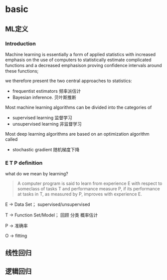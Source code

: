 # basic

## ML定义
### Introduction

Machine learning is essentially a form of applied statistics with increased emphasis on the use of computers to statistically estimate complicated functions and a decreased emphasison proving conﬁdence intervals around these functions;

we therefore present the two central approaches to statistics:

- frequentist estimators  频率派估计
- Bayesian inference.     贝叶斯推断

Most machine learning algorithms can be divided into the categories of
- supervised  learning    监督学习
- unsupervised  learning  非监督学习

Most deep learning algorithms are based on an optimization algorithm called

- stochastic gradient  随机梯度下降

### E T P definition

what do we mean by learning?

> A computer program is said to learn from experience E with respect to someclass of tasks T and performance measure P, if its performance at tasks in T, as measured by P, improves with experience E.

E -> Data Set； supervised/unsupervised

T -> Function Set/Model； 回顾  分类  概率估计

P -> 准确率

O -> fitting

## 线性回归

## 逻辑回归